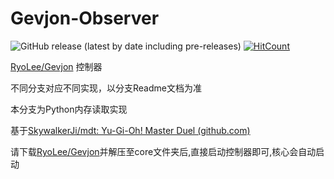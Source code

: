 # Gevjon-Observer

![GitHub release (latest by date including pre-releases)](https://img.shields.io/github/v/release/RyoLee/Gevjon-Observer?include_prereleases&style=flat-square)
[![HitCount](https://hits.dwyl.com/RyoLee/Gevjon.svg?style=flat-square)](https://github.com/RyoLee/Gevjon-Observer/tree/PY-MR/)

[RyoLee/Gevjon](https://github.com/RyoLee/Gevjon/) 控制器

不同分支对应不同实现，以分支Readme文档为准

本分支为Python内存读取实现

基于[SkywalkerJi/mdt: Yu-Gi-Oh! Master Duel (github.com)](https://github.com/SkywalkerJi/mdt)

请下载[RyoLee/Gevjon](https://github.com/RyoLee/Gevjon/)并解压至core文件夹后,直接启动控制器即可,核心会自动启动
